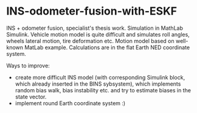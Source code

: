 # INS-odometer-fusion-with-ESKF
INS + odometer fusion, specialist's thesis work. Simulation in MathLab Simulink.
Vehicle motion model is quite difficult and simulates roll angles, wheels lateral motion, tire deformation etc. Motion model based on well-known MatLab example. Calculations are in the flat Earth NED coordinate system.

Ways to improve:
* create more difficult INS model (with corresponding Simulink block, which already inserted in the BINS sybsystem), which implements random bias walk, bias instability etc. and try to estimate biases in the state vector.
* implement round Earth coordinate system :)
